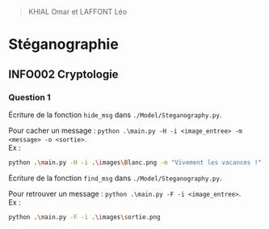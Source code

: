 > KHIAL Omar et LAFFONT Léo

# Stéganographie
## INFO002 Cryptologie

### Question 1
Écriture de la fonction `hide_msg` dans `./Model/Steganography.py`.

Pour cacher un message : `python .\main.py -H -i <image_entree> -m <message> -o <sortie>`. <br>
Ex :
```sh
python .\main.py -H -i .\images\Blanc.png -m "Vivement les vacances !" -o ./images/sortie.png
```


Écriture de la fonction `find_msg` dans `./Model/Steganography.py`.

Pour retrouver un message : `python .\main.py -F -i <image_entree>`. <br>
Ex :
```sh
python .\main.py -F -i .\images\sortie.png
```
